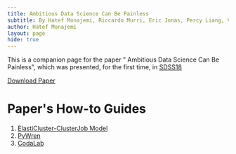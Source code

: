 ```yaml
---
title: Ambitious Data Science Can Be Painless
subtitle: By Hatef Monajemi, Riccardo Murri, Eric Jonas, Percy Liang, Victoria Stodden and David Donoho
author: Hatef Monajemi
layout: page
hide: true
---
```


This is a companion page for the paper " Ambitious Data Science Can Be Painless", which was presented, for the first time, in [SDSS18](https://ww2.amstat.org/meetings/sdss/2018/)

[Download Paper](#)   

# Paper's How-to Guides 
1. [ElastiCluster-ClusterJob Model](./elasticluster-clusterjob-model)
2. [PyWren](http://pywren.io)
3. [CodaLab](https://worksheets.codalab.org)
